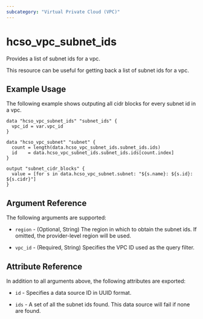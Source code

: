 ```yaml
---
subcategory: "Virtual Private Cloud (VPC)"
---
```


# hcso_vpc_subnet_ids

Provides a list of subnet ids for a vpc.

This resource can be useful for getting back a list of subnet ids for a vpc.

## Example Usage

The following example shows outputing all cidr blocks for every subnet id in a vpc.

```hcl
data "hcso_vpc_subnet_ids" "subnet_ids" {
  vpc_id = var.vpc_id
}

data "hcso_vpc_subnet" "subnet" {
  count = length(data.hcso_vpc_subnet_ids.subnet_ids.ids)
  id    = data.hcso_vpc_subnet_ids.subnet_ids.ids[count.index]
}

output "subnet_cidr_blocks" {
  value = [for s in data.hcso_vpc_subnet.subnet: "${s.name}: ${s.id}: ${s.cidr}"]
}
```

## Argument Reference

The following arguments are supported:

* `region` - (Optional, String) The region in which to obtain the subnet ids. If omitted, the provider-level region will
  be used.

* `vpc_id` - (Required, String) Specifies the VPC ID used as the query filter.

## Attribute Reference

In addition to all arguments above, the following attributes are exported:

* `id` - Specifies a data source ID in UUID format.

* `ids` - A set of all the subnet ids found. This data source will fail if none are found.
